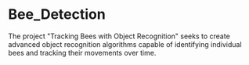 # Bee_Detection
The project "Tracking Bees with Object Recognition" seeks to create advanced object recognition algorithms capable of identifying individual bees and tracking their movements over time. 
